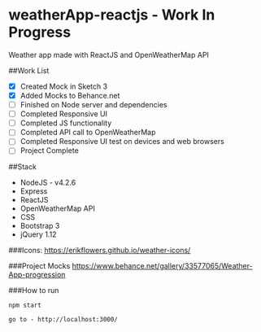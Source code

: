 # weatherApp-reactjs - Work In Progress
Weather app made with ReactJS and OpenWeatherMap API

##Work List
- [x] Created Mock in Sketch 3
- [x] Added Mocks to Behance.net
- [ ] Finished on Node server and dependencies
- [ ] Completed Responsive UI
- [ ] Completed JS functionality
- [ ] Completed API call to OpenWeatherMap
- [ ] Completed Responsive UI test on devices and web browsers
- [ ] Project Complete
 
##Stack
- NodeJS - v4.2.6
- Express
- ReactJS
- OpenWeatherMap API
- CSS
- Bootstrap 3
- jQuery 1.12

###Icons:
https://erikflowers.github.io/weather-icons/

###Project Mocks
https://www.behance.net/gallery/33577065/Weather-App-progression

###How to run
```
npm start

go to - http://localhost:3000/
```